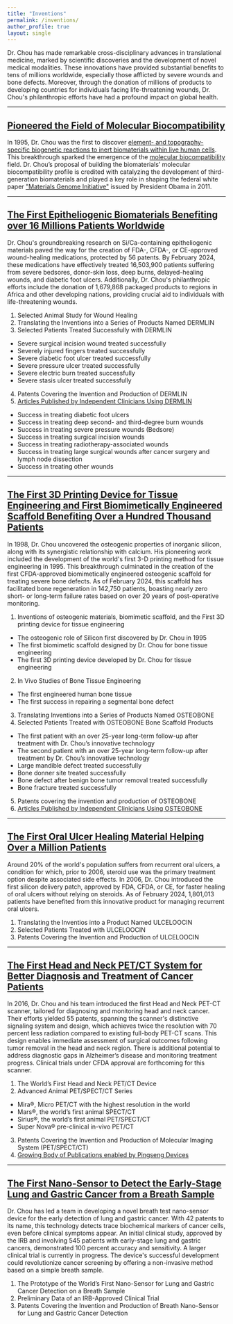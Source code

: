 ```yaml
---
title: "Inventions"
permalink: /inventions/
author_profile: true
layout: single
---
```


Dr. Chou has made remarkable cross-disciplinary advances in translational medicine, marked by scientific discoveries and the development of novel medical modalities. These innovations have provided substantial benefits to tens of millions worldwide, especially those afflicted by severe wounds and bone defects. Moreover, through the donation of millions of products to developing countries for individuals facing life-threatening wounds, Dr. Chou's philanthropic efforts have had a profound impact on global health.

<hr />

## <a name="molecular-biocompatibility"></a> [Pioneered the Field of Molecular Biocompatibility](/files/research/molecular-biocompatibility.pdf)

In 1995, Dr. Chou was the first to discover [element- and topography-specific biogenetic reactions to inert biomaterials within live human cells](/files/research/biogenetic-reactions-to-inert-biomaterials-1995.pdf). This breakthrough sparked the emergence of the [molecular biocompatibility](/files/research/molecular-biocompatibility-1996.pdf) field. Dr. Chou’s proposal of building the biomaterials’ molecular biocompatibility profile is credited with catalyzing the development of third-generation biomaterials and played a key role in shaping the federal white paper <a href="https://obamawhitehouse.archives.gov/sites/default/files/microsites/ostp/materials_genome_initiative-final.pdf">"Materials Genome Initiative"</a> issued by President Obama in 2011.

<hr />

## <a name="epitheliogenic-biomaterials"></a> [The First Epitheliogenic Biomaterials Benefiting over 16 Millions Patients Worldwide](/files/research/epitheliogenic-biomaterials.pdf)

Dr. Chou's groundbreaking research on Si/Ca-containing epitheliogenic materials paved the way for the creation of FDA-, CFDA-, or CE-approved wound-healing medications, protected by 56 patents. By February 2024, these medications have effectively treated 16,503,900 patients suffering from severe bedsores, donor-skin loss, deep burns, delayed-healing wounds, and diabetic foot ulcers. Additionally, Dr. Chou's philanthropic efforts include the donation of 1,679,868 packaged products to regions in Africa and other developing nations, providing crucial aid to individuals with life-threatening wounds.

1. Selected Animal Study for Wound Healing 
2.	Translating the Inventions into a Series of Products Named DERMLIN
3.	Selected Patients Treated Successfully with DERMLIN
  *	Severe surgical incision wound treated successfully
  *	Severely injured fingers treated successfully
  *	Severe diabetic foot ulcer treated successfully 
  *	Severe pressure ulcer treated successfully
  *	Severe electric burn treated successfully
  *	Severe stasis ulcer treated successfully
4.	Patents Covering the Invention and Production of DERMLIN
5.	[Articles Published by Independent Clinicians Using DERMLIN](/files/research/epitheliogenic-biomaterials.pdf)
  * Success in treating diabetic foot ulcers
  * Success in treating deep second- and third-degree burn wounds
  * Success in treating severe pressure wounds (Bedsore)
  * Success in treating surgical incision wounds
  * Success in treating radiotherapy-associated wounds
  * Success in treating large surgical wounds after cancer surgery and lymph node dissection 
  * Success in treating other wounds


<hr />

##	<a name="3d-scaffolds"></a> [The First 3D Printing Device for Tissue Engineering and First Biomimetically Engineered Scaffold Benefiting Over a Hundred Thousand Patients](/files/research/osteobone.pdf)

In 1998, Dr. Chou uncovered the osteogenic properties of inorganic silicon, along with its synergistic relationship with calcium. His pioneering work included the development of the world's first 3-D printing method for tissue engineering in 1995. This breakthrough culminated in the creation of the first CFDA-approved biomimetically engineered osteogenic scaffold for treating severe bone defects. As of February 2024, this scaffold has facilitated bone regeneration in 142,750 patients, boasting nearly zero short- or long-term failure rates based on over 20 years of post-operative monitoring.

1.	Inventions of osteogenic materials, biomimetic scaffold, and the First 3D printing device for tissue engineering 
  *	The osteogenic role of Silicon first discovered by Dr. Chou in 1995
  *	The first biomimetic scaffold designed by Dr. Chou for bone tissue engineering
  *	The first 3D printing device developed by Dr. Chou for tissue engineering
2.	 In Vivo Studies of Bone Tissue Engineering
  *	 The first engineered human bone tissue
  *	The first success in repairing a segmental bone defect
3.	Translating Inventions into a Series of Products Named OSTEOBONE
4.	 Selected Patients Treated with OSTEOBONE Bone Scaffold Products
  *	The first patient with an over 25-year long-term follow-up after treatment with Dr. Chou’s innovative technology 
  *	The second patient with an over 25-year long-term follow-up after treatment by Dr. Chou’s innovative technology
  *	Large mandible defect treated successfully
  *	Bone donner site treated successfully
  *	Bone defect after benign bone tumor removal treated successfully
  *	Bone fracture treated successfully
5.	Patents covering the invention and production of OSTEOBONE
6.	[Articles Published by Independent Clinicians Using OSTEOBONE](/files/research/osteobone.pdf)


<hr />

##	<a name="oral-ulcer-healing"></a> [The First Oral Ulcer Healing Material Helping Over a Million Patients](/files/research/oral-ulcer-healing.pdf)

Around 20% of the world's population suffers from recurrent oral ulcers, a condition for which, prior to 2006, steroid use was the primary treatment option despite associated side effects. In 2006, Dr. Chou introduced the first silicon delivery patch, approved by FDA, CFDA, or CE, for faster healing of oral ulcers without relying on steroids. As of February 2024, 1,801,013 patients have benefited from this innovative product for managing recurrent oral ulcers.

1.	Translating the Inventios into a Product Named ULCELOOCIN
2.	Selected Patients Treated with ULCELOOCIN
3.	Patents Covering the Invention and Production of ULCELOOCIN

<hr />

## <a name="pet-ct-scanners"></a> [The First Head and Neck PET/CT System for Better Diagnosis and Treatment of Cancer Patients](/files/research/pingseng.pdf)

In 2016, Dr. Chou and his team introduced the first Head and Neck PET-CT scanner, tailored for diagnosing and monitoring head and neck cancer. Their efforts yielded 55 patents, spanning the scanner's distinctive signaling system and design, which achieves twice the resolution with 70 percent less radiation compared to existing full-body PET-CT scans. This design enables immediate assessment of surgical outcomes following tumor removal in the head and neck region. There is additional potential to address diagnostic gaps in Alzheimer’s disease and monitoring treatment progress. Clinical trials under CFDA approval are forthcoming for this scanner.

1.	The World’s First Head and Neck PET/CT Device 
2.	Advanced Animal PET/SPECT/CT Series
  *	Mira®, Micro PET/CT with the highest resolution in the world 
  *	Mars®, the world’s first animal SPECT/CT
  *	Sirius®, the world’s first animal PET/SPECT/CT 
  *	Super Nova® pre-clinical in-vivo PET/CT 
3.	Patents Covering the Invention and Production of Molecular Imaging System (PET/SPECT/CT)
4.  [Growing Body of Publications enabled by Pingseng Devices](/files/research/pingseng-powered-publications.pdf)

<hr />

##	<a name="nanosensors"></a> [The First Nano-Sensor to Detect the Early-Stage Lung and Gastric Cancer from a Breath Sample](/files/research/nanosensors.pdf)

Dr. Chou has led a team in developing a novel breath test nano-sensor device for the early detection of lung and gastric cancer. With 42 patents to its name, this technology detects trace biochemical markers of cancer cells, even before clinical symptoms appear. An initial clinical study, approved by the IRB and involving 545 patients with early-stage lung and gastric cancers, demonstrated 100 percent accuracy and sensitivity. A larger clinical trial is currently in progress. The device's successful development could revolutionize cancer screening by offering a non-invasive method based on a simple breath sample.

1.	The Prototype of the World’s First Nano-Sensor for Lung and Gastric Cancer Detection on a Breath Sample 
2.	Preliminary Data of an IRB-Approved Clinical Trial
3.	Patents Covering the Invention and Production of Breath Nano-Sensor for Lung and Gastric Cancer Detection